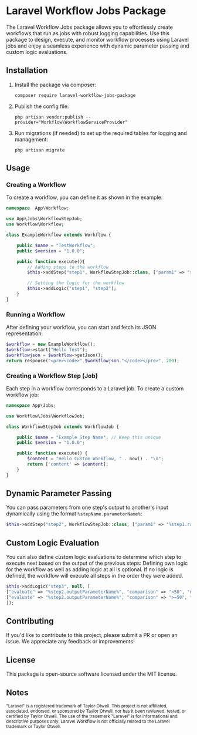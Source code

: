 # Laravel Workflow Jobs Package

The Laravel Workflow Jobs package allows you to effortlessly create workflows that run as jobs with robust logging capabilities. Use this package to design, execute, and monitor workflow processes using Laravel jobs and enjoy a seamless experience with dynamic parameter passing and custom logic evaluations.

## Installation

1. Install the package via composer:
   ```
   composer require laravel-workflow-jobs-package
   ```

2. Publish the config file:
   ```
   php artisan vendor:publish --provider="Workflow\WorkflowServiceProvider"
   ```

3. Run migrations (if needed) to set up the required tables for logging and management:
   ```
   php artisan migrate
   ```

## Usage

### Creating a Workflow

To create a workflow, you can define it as shown in the example:

```php
namespace  App\Workflow;

use App\Jobs\WorkflowStepJob;
use Workflow\Workflow;

class ExampleWorkflow extends Workflow {

    public $name = "TestWorkflow";
    public $version = "1.0.0";

    public function execute(){
        // Adding steps to the workflow
        $this->addStep("step1", WorkflowStepJob::class, ["param1" => "some value"]);

        // Setting the logic for the workflow
        $this->addLogic("step1", "step2");
    }
}
```

### Running a Workflow

After defining your workflow, you can start and fetch its JSON representation:

```php
$workflow = new ExampleWorkflow();
$workflow->start("Hello Test");
$workflowjson = $workflow->getJson();
return response("<pre><code>".$workflowjson."</code></pre>", 200);
```

### Creating a Workflow Step (Job)

Each step in a workflow corresponds to a Laravel job. To create a custom workflow job:

```php
namespace App\Jobs;

use Workflow\Jobs\WorkflowJob;

class WorkflowStepJob extends WorkflowJob {

    public $name = "Example Step Name"; // Keep this unique
    public $version = "1.0.0";

    public function execute() {
        $content = "Hello Custom Workflow, " . now() . "\n";
        return ['content' => $content];
    }
}
```

## Dynamic Parameter Passing

You can pass parameters from one step's output to another's input dynamically using the format `%stepName.parameterName%`:

```php
$this->addStep("step2", WorkflowStepJob::class, ["param1" => "%step1.randomNumber%"]);
```

## Custom Logic Evaluation

You can also define custom logic evaluations to determine which step to execute next based on the output of the previous steps:
Defining own logic for the workflow as well as adding logic at all is optional. If no logic is defined, the workflow will execute all steps in the order they were added.
```php
$this->addLogic("step3", null, [
["evaluate" => "%step2.outputParameterName%", "comparison" => "<50", "next" => "step5"],
["evaluate" => "%step2.outputParameterName%", "comparison" => ">=50", "next" => "step4"]
]);
```

## Contributing

If you'd like to contribute to this project, please submit a PR or open an issue. We appreciate any feedback or improvements!

## License

This package is open-source software licensed under the MIT license.

## Notes
<small>"Laravel" is a registered trademark of Taylor Otwell. This project is not affiliated, associated, endorsed, or sponsored by Taylor Otwell, nor has it been reviewed, tested, or certified by Taylor Otwell. The use of the trademark "Laravel" is for informational and descriptive purposes only. Laravel Workflow is not officially related to the Laravel trademark or Taylor Otwell.</small>
